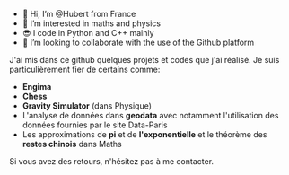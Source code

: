 - 👋 Hi, I’m @Hubert from France
- 👀 I’m interested in maths and physics
- 😎 I code in Python and C++ mainly
- 💞️ I’m looking to collaborate with the use of the Github platform


J'ai mis dans ce github quelques projets et codes que j'ai réalisé. Je suis particulièrement fier de certains comme:
- **Engima**
- **Chess** 
- **Gravity Simulator** (dans Physique)
- L'analyse de données dans **geodata** avec notamment l'utilisation des données fournies par le site Data-Paris
- Les approximations de **pi** et de **l'exponentielle** et le théorème des **restes chinois** dans Maths

Si vous avez des retours, n'hésitez pas à me contacter.



